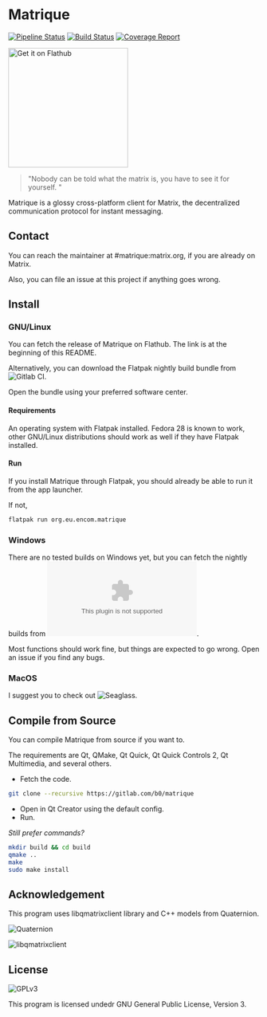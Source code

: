 # Matrique

[![Pipeline Status](https://gitlab.com/b0/matrique/badges/master/pipeline.svg)](https://gitlab.com/b0/matrique/commits/master)
[![Build Status](https://ci.appveyor.com/api/projects/status/idt149cdxwurbukh?svg=true)](https://ci.appveyor.com/project/BlackHat/matrique)
[![Coverage Report](https://gitlab.com/b0/matrique/badges/master/coverage.svg)](https://gitlab.com/b0/matrique/commits/master)

<a href='https://flathub.org/apps/details/org.eu.encom.matrique'><img width='240' alt='Get it on Flathub' src='https://flathub.org/assets/badges/flathub-badge-i-en.png'/></a>

> "Nobody can be told what the matrix is, you have to see it for yourself. "

Matrique is a glossy cross-platform client for Matrix, the decentralized communication protocol for instant messaging.

## Contact

You can reach the maintainer at #matrique:matrix.org, if you are already on Matrix.

Also, you can file an issue at this project if anything goes wrong.

## Install

### GNU/Linux

You can fetch the release of Matrique on Flathub. The link is at the beginning of this README.

Alternatively, you can download the Flatpak nightly build bundle from ![Gitlab CI](https://gitlab.com/b0/matrique/-/jobs/artifacts/dev/raw/flatpak/matrique.flatpak?job=build-flatpak).

Open the bundle using your preferred software center.

#### Requirements

An operating system with Flatpak installed.
Fedora 28 is known to work, other GNU/Linux distributions should work as well if they have Flatpak installed.

#### Run

If you install Matrique through Flatpak, you should already be able to run it from the app launcher.

If not, 

```bash
flatpak run org.eu.encom.matrique
```

### Windows

There are no tested builds on Windows yet, but you can fetch the nightly builds from ![AppVeyor](https://ci.appveyor.com/api/projects/BlackHat/matrique/artifacts/matrique.zip).

Most functions should work fine, but things are expected to go wrong. Open an issue if you find any bugs.

### MacOS

I suggest you to check out ![Seaglass](https://github.com/neilalexander/seaglass).

## Compile from Source

You can compile Matrique from source if you want to.

The requirements are Qt, QMake, Qt Quick, Qt Quick Controls 2, Qt Multimedia, and several others.

* Fetch the code.

```bash
git clone --recursive https://gitlab.com/b0/matrique
```

* Open in Qt Creator using the default config.
* Run.

*Still prefer commands?*

```bash
mkdir build && cd build
qmake ..
make
sudo make install
```

## Acknowledgement

This program uses libqmatrixclient library and C++ models from Quaternion. 

![Quaternion](https://github.com/QMatrixClient/Quaternion)

![libqmatrixclient](https://github.com/QMatrixClient/libqmatrixclient)

## License

![GPLv3](https://www.gnu.org/graphics/gplv3-127x51.png)

This program is licensed undedr GNU General Public License, Version 3. 